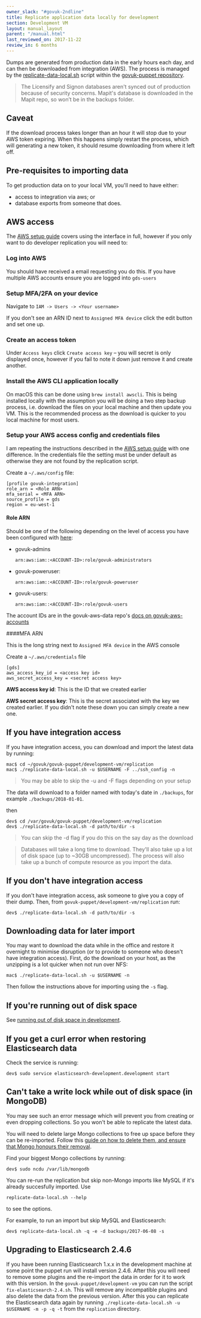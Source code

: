 ```yaml
---
owner_slack: "#govuk-2ndline"
title: Replicate application data locally for development
section: Development VM
layout: manual_layout
parent: "/manual.html"
last_reviewed_on: 2017-11-22
review_in: 6 months
---
```


Dumps are generated from production data in the early hours each day, and can
then be downloaded from integration (AWS).  The process is managed by the
[replicate-data-local.sh](https://github.com/alphagov/govuk-puppet/blob/master/development-vm/replication/replicate-data-local.sh)
script within the [govuk-puppet
repository](https://github.com/alphagov/govuk-puppet).

> The Licensify and Signon databases aren't synced out of production because of
> security concerns. Mapit's database is downloaded in the Mapit repo, so won’t
> be in the backups folder.

## Caveat

If the download process takes longer than an hour it will stop due to your AWS token expiring. When this happens simply restart the process, which will generating a new token, it should resume downloading from where it left off.

## Pre-requisites to importing data

To get production data on to your local VM, you'll need to have either:

* access to integration via aws; or
* database exports from someone that does.

## AWS access

The [AWS setup guide](/manual/user-management-in-aws.html) covers using the interface in full, however if you only
want to do developer replication you will need to:

### Log into AWS

You should have received a email requesting you do this. If you have multiple AWS accounts ensure you are logged into `gds-users`

### Setup MFA/2FA on your device

Navigate to `IAM -> Users -> <Your username>`

If you don't see an ARN ID next to `Assigned MFA device` click the edit button and set one up.

### Create an access token

Under `Access keys` click `Create access key` – you will secret is only displayed once, however if you fail to note it down just remove it and create another.

### Install the AWS CLI application locally

On macOS this can be done using `brew install awscli`. This is being installed locally with the assumption you will be doing a two step backup process, i.e. download the files on your local machine and then update you VM. This is the recommended process as the download is quicker to you local machine for most users.

### Setup your AWS access config and credentials files

I am repeating the instructions described in the [AWS setup guide](/manual/user-management-in-aws.html) with one difference. In the credentials file the setting must be under default as otherwise they are not found by the replication script.

Create a `~/.aws/config` file:

```
[profile govuk-integration]
role_arn = <Role ARN>
mfa_serial = <MFA ARN>
source_profile = gds
region = eu-west-1
```

#### Role ARN
Should be one of the following depending on the level of access you have been configured with [here](https://github.com/alphagov/govuk-aws-data/blob/master/data/infra-security/integration/common.tfvars):

  * govuk-admins

    ```
    arn:aws:iam::<ACCOUNT-ID>:role/govuk-administrators
    ```

  * govuk-poweruser:

    ```
    arn:aws:iam::<ACCOUNT-ID>:role/govuk-poweruser
    ```

  * govuk-users:

    ```
    arn:aws:iam::<ACCOUNT-ID>:role/govuk-users
    ```

  The account IDs are in the govuk-aws-data repo's [docs on govuk-aws-accounts](https://github.com/alphagov/govuk-aws-data/blob/master/docs/govuk-aws-accounts.md)

####MFA ARN

This is the long string next to `Assigned MFA device` in the AWS console

Create a `~/.aws/credentials` file

```
[gds]
aws_access_key_id = <access key id>
aws_secret_access_key = <secret access key>
```

**AWS access key id**: This is the ID that we created earlier

**AWS secret access key**: This is the secret associated with the key we created earlier. If you didn't note these down you can simply create a new one.

## If you have integration access

If you have integration access, you can download and import the latest data by running:

    mac$ cd ~/govuk/govuk-puppet/development-vm/replication
    mac$ ./replicate-data-local.sh -u $USERNAME -F ../ssh_config -n

> You may be able to skip the -u and -F flags depending on your setup

The data will download to a folder named with today's date in `./backups`, for example `./backups/2018-01-01`.

then

    dev$ cd /var/govuk/govuk-puppet/development-vm/replication
    dev$ ./replicate-data-local.sh -d path/to/dir -s

> You can skip the -d flag if you do this on the say day as the download

> Databases will take a long time to download. They'll also take up a lot of
> disk space (up to ~30GB uncompressed). The process will also take up a bunch
> of compute resource as you import the data.

## If you don't have integration access

If you don't have integration access, ask someone to give you a copy of their
dump. Then, from `govuk-puppet/development-vm/replication` run:

    dev$ ./replicate-data-local.sh -d path/to/dir -s

## Downloading data for later import

You may want to download the data while in the office and restore it overnight
to minimise disruption (or to provide to someone who doesn't have integration
access).  First, do the download on your host, as the unzipping is a lot
quicker when not run over NFS:

    mac$ ./replicate-data-local.sh -u $USERNAME -n

Then follow the instructions above for importing using the `-s` flag.

## If you're running out of disk space

See [running out of disk space in development](/manual/development-disk-space.html).

## If you get a curl error when restoring Elasticsearch data

Check the service is running:

    dev$ sudo service elasticsearch-development.development start

## Can't take a write lock while out of disk space (in MongoDB)

You may see such an error message which will prevent you from creating or even dropping collections. So you won't be able to replicate the latest data.

You will need to delete large Mongo collections to free up space before they can be re-imported. Follow this [guide on how to delete them, and ensure that Mongo honours their removal](https://caffinc.github.io/2014/07/mongodb-cant-take-a-write-lock-while-out-of-disk-space/).

Find your biggest Mongo collections by running:

```
dev$ sudo ncdu /var/lib/mongodb
```

You can re-run the replication but skip non-Mongo imports like MySQL if it's already succesfully imported. Use
```
replicate-data-local.sh --help
```
to see the options.

For example, to run an import but skip MySQL and Elasticsearch:

```
dev$ replicate-data-local.sh -q -e -d backups/2017-06-08 -s
```

## Upgrading to Elasticsearch 2.4.6

If you have been running Elasticsearch 1.x.x in the development machine at some point the puppet run will install version 2.4.6. After this you will need to remove some plugins and the re-import the data in order for it to work with this version. In the `govuk-puppet/development-vm` you can run the script `fix-elasticsearch-2.4.sh`. This will remove any incompatible plugins and also delete the data from the previous version. After this you can replicate the Elasticsearch data again by running `./replicate-data-local.sh -u $USERNAME -m -p -q -t` from the `replication` directory.
